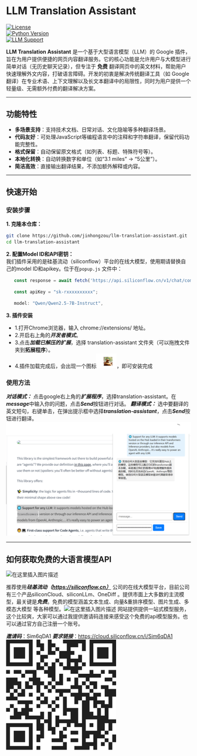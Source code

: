 # LLM Translation Assistant  

[![License](https://img.shields.io/badge/License-MIT-blue.svg)](LICENSE)  
[![Python Version](https://img.shields.io/badge/Python-3.8%2B-green)](https://www.python.org/)  
[![LLM Support](https://img.shields.io/badge/LLM-OpenAI%2C%20HuggingFace-orange)](https://huggingface.co/)  

**LLM Translation Assistant** 是一个基于大型语言模型（LLM）的 Google 插件，旨在为用户提供便捷的网页内容翻译服务。它的核心功能是允许用户与大模型进行简单对话（无历史聊天记录），但专注于 **免费** 翻译网页中的英文材料，帮助用户快速理解外文内容，打破语言障碍。开发的初衷是解决传统翻译工具（如 Google 翻译）在专业术语、上下文理解以及长文本翻译中的局限性，同时为用户提供一个轻量级、无需额外付费的翻译解决方案。

---

## 功能特性  

- **多场景支持**：支持技术文档、日常对话、文化隐喻等多种翻译场景。  
- **代码友好**：可处理JavaScript等编程语言中的注释和字符串翻译，保留代码功能完整性。  
- **格式保留**：自动保留原文格式（如列表、标题、特殊符号等）。  
- **本地化转换**：自动转换数字和单位（如“3.1 miles” → “5公里”）。  
- **简洁高效**：直接输出翻译结果，不添加额外解释或内容。  

---

## 快速开始  

### 安装步骤  

**1. 克隆本仓库：**
   ```bash
   git clone https://github.com/jinhongzou/llm-translation-assistant.git
   cd llm-translation-assistant
   ```

**2. 配置Model ID和API密钥：**  
   我们插件采用的是硅基流动（siliconflow）平台的在线大模型，使用期请替换自己的model ID和apikey。位于在`popup.js` 文件中：  
   ```js
      const response = await fetch('https://api.siliconflow.cn/v1/chat/completions', options);
   ```
   ```js
      const apiKey = "sk-rxxxxxxxxxx"; 
   ```
   ```js
      model: "Qwen/Qwen2.5-7B-Instruct",
   ```

**3. 插件安装**
-   1.打开Chrome浏览器，输入 chrome://extensions/ 地址。
-   2.开启右上角的***开发者模式***。
-  3.点击***加载已解压的扩展***，选择 translation-assistant 文件夹（可以拖拽文件夹到**拓展程序**）。
-  4.插件加载完成后，会出现一个图标![login](static/login.png)，即可安装完成


### 使用方法

***对话模式：*** 点击google右上角的***扩展程序***，选择translation-assistant。在***message***中输入你的问题，点击***Send***按钮进行对话。
***翻译模式：*** 选中要翻译的英文短句，右键单击，在弹出提示框中选择***translation-assistant***，点击***Send***按钮进行翻译。
![演示](static/demo1.png)


---
## 如何获取免费的大语言模型API
![在这里插入图片描述](https://i-blog.csdnimg.cn/direct/1877c939d76b4096978f9d6095894b64.png#pic_center)

推荐使用***硅基流动（https://siliconflow.cn）*** 公司的在线大模型平台，目前公司有三个产品siliconCloud、siliconLLm、OneDiff 。提供市面上大多数的主流模型，最关键是***免费***。免费的模型涵盖文本生成、向量&重排序模型、图片生成、多模态大模型 等各种模型。![在这里插入图片描述](static/siliconflow2.png)
网站提供提供一站式模型服务，这个比较爽，大家可以通过我提供邀请码连接来感受这个免费的api模型服务。也可以通过官方自己注册一个账号。

***邀请码***：Sim6qDA1
***要求链接***：https://cloud.siliconflow.cn/i/Sim6qDA1
![在这里插入图片描述](static/二维码.png)
